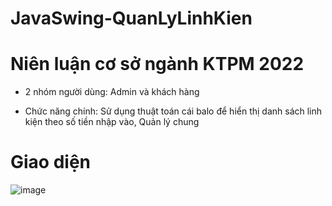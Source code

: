 # JavaSwing-QuanLyLinhKien

# Niên luận cơ sở ngành KTPM 2022

- 2 nhóm người dùng: Admin và khách hàng

- Chức năng chính: Sử dụng thuật toán cái balo để hiển thị danh sách linh kiện theo số tiền nhập vào, Quản lý chung

# Giao diện

![image](https://user-images.githubusercontent.com/109614731/206501128-33217f7c-ae54-42f1-8e85-88a595e4f693.png)

